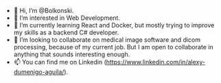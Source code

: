 - 👋 Hi, I’m @Bolkonski.
- 👀 I’m interested in Web Development.
- 🌱 I’m currently learning React and Docker, but mostly trying to improve my skills as a backend C# developer.
- 💞️ I’m looking to collaborate on medical image software and dicom processing, because of my current job. But I am open to collaborate in anything that sounds interesting enough.
- 📫 You can find me on Linkedin (https://www.linkedin.com/in/alexy-dumenigo-aguila/).

<!---
Bolkonski/Bolkonski is a ✨ special ✨ repository because its `README.md` (this file) appears on your GitHub profile.
You can click the Preview link to take a look at your changes.
--->
